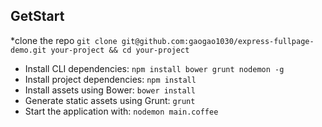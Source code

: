 ## GetStart
  *clone the repo `git clone git@github.com:gaogao1030/express-fullpage-demo.git your-project && cd your-project`
  * Install CLI dependencies: `npm install bower grunt nodemon -g`
  * Install project dependencies: `npm install`
  * Install assets using Bower: `bower install`
  * Generate static assets using Grunt: `grunt`
  * Start the application with: `nodemon main.coffee`
